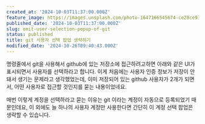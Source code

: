 ```yaml
---
created_at: '2024-10-03T11:37:00.000Z'
feature_image: https://images.unsplash.com/photo-1647166545674-ce28ce93bdca?crop=entropy&cs=tinysrgb&fit=max&fm=jpg&ixid=M3wxMTc3M3wwfDF8c2VhcmNofDh8fGdpdHxlbnwwfHx8fDE3Mjk1NTc5MTR8MA&ixlib=rb-4.0.3&q=80&w=2000
published_date: '2024-10-03T11:37:00.000Z'
slug: omit-user-selection-popup-of-git
status: published
title: git 사용자 선택 팝업 생략하기
modified_date: '2024-10-26T09:40:43.000Z'
---
```


명령줄에서 git을 사용해서 github에 있는 저장소에 접근하려고하면 아래와 같은 UI가 표시되면서 사용자를 선택하라고 합니다. 이게 처음에는 사용자 인증 정보가 저장이 안돼서 생기는 문제라고 생각했었는데, 이미 저장되어 있는 github 사용자가 2개가 되면서, 어떤 사용자로 접근할 것인지를 묻는 내용이었네요.

매번 이렇게 계정을 선택하라고 묻는 이유는 git 이라는 계정이 자동으로 등록되었기 때문인데요, 이 외에도 늘 하나의 사용자 계정만 사용한다면 간단히 이 계정 선택 팝업은 생략할 수 있습니다.